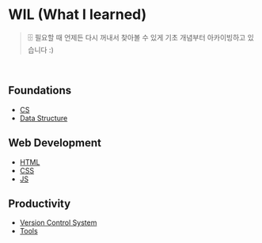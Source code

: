 # WIL (What I learned)

> 🗄️ 필요할 때 언제든 다시 꺼내서 찾아볼 수 있게 기초 개념부터 아카이빙하고 있습니다 :)

<br>

## Foundations

- [CS](https://github.com/jacenam/WIL-archive/tree/main/CS)
- [Data Structure]()

## Web Development

- [HTML]()
- [CSS]()
- [JS](https://github.com/jacenam/WIL-archive/tree/main/JavaScript)

## Productivity

- [Version Control System](https://github.com/jacenam/WIL-archive/tree/main/Git)
- [Tools](https://github.com/jacenam/WIL-archive/tree/main/Tools)

